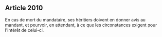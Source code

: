 Article 2010
----
En cas de mort du mandataire, ses héritiers doivent en donner avis au mandant,
et pourvoir, en attendant, à ce que les circonstances exigent pour l'intérêt de
celui-ci.
